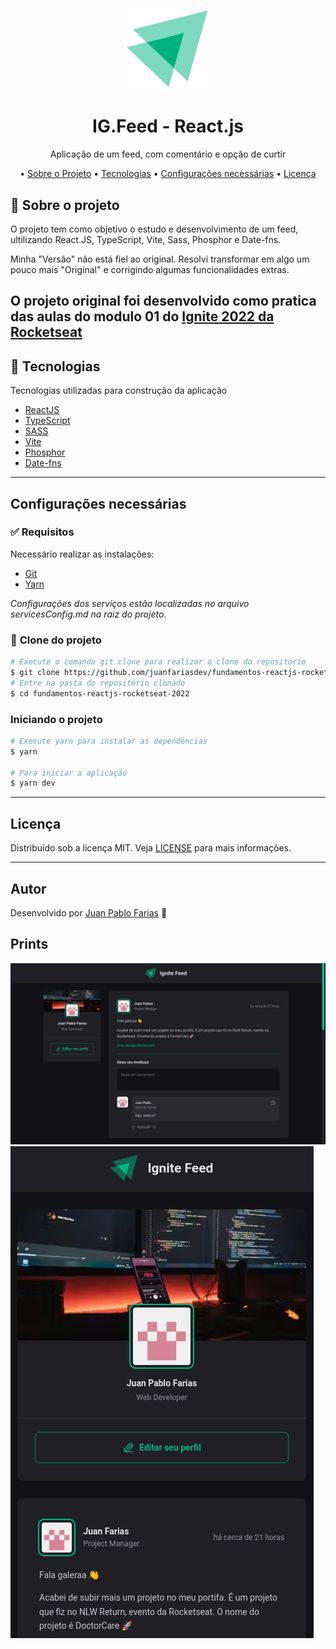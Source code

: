 <h1 align="center">
  <img alt="Logo" src="./documentation/assets/logo.svg" alt="ig.Feed">
</h1>

<h1 align="center">
    IG.Feed - React.js
</h1>
<p align="center">Aplicação de um feed, com comentário e opção de curtir</p>


<p align="center">
  • <a href="#sobre-o-projeto">Sobre o Projeto</a>
  • <a href="#tecnologias">Tecnologias</a>
  • <a href="#configurações-necessárias">Configurações necessárias</a>
  • <a href="#licença">Licença</a>
</p>

## 🎯 Sobre o projeto

O projeto tem como objetivo o estudo e desenvolvimento de um feed, ultilizando React.JS, TypeScript, Vite, Sass, Phosphor e Date-fns.

Minha "Versão" não está fiel ao original. Resolvi transformar em algo um pouco mais "Original" e corrigindo algumas funcionalidades extras.

O projeto original foi desenvolvido como pratica das aulas do modulo 01 do [Ignite 2022 da Rocketseat](https://rocketseat.com.br/)
---

## 🚀 Tecnologias

Tecnologias utilizadas para construção da aplicação

- [ReactJS](https://reactjs.org/)
- [TypeScript](https://www.typescriptlang.org/)
- [SASS](https://sass-lang.com/)
- [Vite](https://vitejs.dev/)
- [Phosphor](https://phosphoricons.com/)
- [Date-fns](https://date-fns.org/)
---

## Configurações necessárias

### ✅ **Requisitos**

Necessário realizar as instalações:

- [Git](https://git-scm.com/)
- [Yarn](https://classic.yarnpkg.com)


*Configurações dos serviços estão localizadas no arquivo servicesConfig.md na raiz do projeto.*

### 🏁 **Clone do projeto**

```bash
# Execute o comando git clone para realizar o clone do repositório
$ git clone https://github.com/juanfariasdev/fundamentos-reactjs-rocketseat-2022.git
# Entre na pasta do repositório clonado
$ cd fundamentos-reactjs-rocketseat-2022
```

### **Iniciando o projeto**

```bash
# Execute yarn para instalar as dependências
$ yarn

# Para iniciar a aplicação
$ yarn dev

```

---

## Licença

Distribuído sob a licença MIT. Veja [LICENSE](LICENSE) para mais informações.

---

## Autor
Desenvolvido por [Juan Pablo Farias](https://juanpablofarias.com/) 👋


## Prints
![Screenshots](documentation/assets/feed.png)
![Screenshots](documentation/assets/feed-mobile.png)
